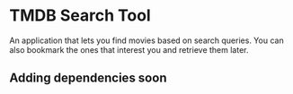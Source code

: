 # TMDB Search Tool

An application that lets you find movies based on search queries. You can also bookmark the ones that interest you and retrieve them later.

## Adding dependencies soon
